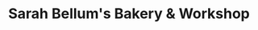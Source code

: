 ---
title: "Sarah Bellum's Bakery & Workshop"
url: /portland/sarah-bellums-bakery-und-workshop/
shop: Süßwaren
---